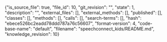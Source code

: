 {"is_source_file": true, "file_id": 10, "git_revision": "", "state": 1, "description": "", "external_files": [], "external_methods": [], "published": [], "classes": [], "methods": [], "calls": [], "search-terms": [], "hash": "ebece526bc2eadd78ddd787a76c56607", "format-version": 4, "code-base-name": "default", "filename": "speechconnect_kids/README.md", "knowledge_revision": 10}